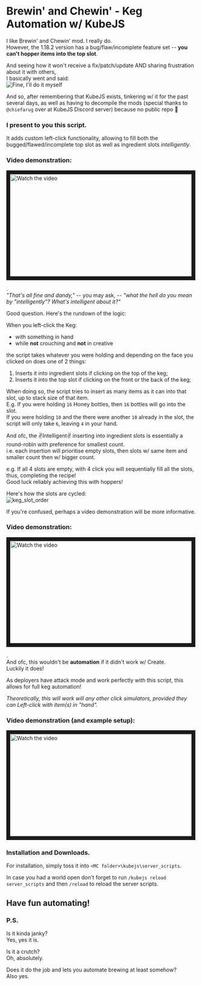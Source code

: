 # Brewin' and Chewin' - Keg Automation w/ KubeJS

I like  Brewin' and Chewin' mod. I really do.    
However, the 1.18.2 version has a bug/flaw/incomplete feature set -- **you can't hopper items into the top slot**.    

And seeing how it won't receive a fix/patch/update AND sharing frustration about it with others,   
I basically went and said:  
![Fine, I'll do it myself](https://media.tenor.com/Euyv5NzBZFAAAAAC/thanos-infinity-gauntlet.gif)

And so, after remembering that KubeJS exists, tinkering w/ it for the past several days, as well as having to decompile the mods (special thanks to `@chiefarug` over at KubeJS Discord server) because no public repo :grimacing: 

### I present to you this script.

It adds custom left-click functionality, allowing to fill both the bugged/flawed/incomplete top slot as well as ingredient slots *intelligently*.

### Video demonstration:
<a href="http://www.youtube.com/watch?feature=player_embedded&v=BYp0qawXENQ" target="_blank">
 <img src="http://img.youtube.com/vi/BYp0qawXENQ/maxresdefault.jpg" alt="Watch the video" width="480" height="270" border="10" />
</a>    

.    
*"That's all fine and dandy,"* -- you may ask, -- *"what the hell do you mean by "intelligently"? What's intelligent about it?"*

Good question.
Here's the rundown of the logic:

When you left-click the Keg:  
* with something in hand  
* while **not** crouching and **not** in creative    

the script takes whatever you were holding and depending on the face you clicked on does one of 2 things:  
1. Inserts it into ingredient slots if clicking on the top of the keg;   
2. Inserts it into the top slot if clicking on the front or the back of the keg;   
  
When doing so, the script tries to insert as many items as it can into that slot, up to stack size of that item.  
E.g. If you were holding `16` Honey bottles, then `16` bottles will go into the slot.  
If you were holding `10` and the there were another `10` already in the slot, the script will only take `6`, leaving `4` in your hand.  

And ofc, the :v:Intelligent:v: inserting into ingredient slots is essentially a round-robin with preference for smallest count.  
i.e. each insertion will prioritise empty slots, then slots w/ same item and smaller count then w/ bigger count.  

e.g. If all 4 slots are empty, with 4 click you will sequentially fill all the slots, thus, completing the recipe!  
Good luck reliably achieving this with hoppers!  
 
Here's how the slots are cycled:    
![keg_slot_order](https://github.com/V972/BrewinAndChewinKegAutomationJS/assets/45125685/8d608b4d-b01c-40fd-8aa6-da92c7dcd6c3)  

If you're confused, perhaps a video demonstration will be more informative.  

### Video demonstration:
<a href="http://www.youtube.com/watch?feature=player_embedded&v=VFxyRoB2i0E" target="_blank">
 <img src="http://img.youtube.com/vi/VFxyRoB2i0E/maxresdefault.jpg" alt="Watch the video" width="480" height="270" border="10" />
</a>  

.  
And ofc, this wouldn't be **automation** if it didn't work w/ Create.  
Luckily it does!  
  
As deployers have attack mode and work perfectly with this script, this allows for full keg automation!  
  
*Theoretically, this will work will any other click simulators, provided they can Left-click with item(s) in "hand".*  

### Video demonstration (and example setup):
<a href="http://www.youtube.com/watch?feature=player_embedded&v=IAzqfa9Pwks" target="_blank">
 <img src="http://img.youtube.com/vi/IAzqfa9Pwks/maxresdefault.jpg" alt="Watch the video" width="480" height="270" border="10" />
</a>  

### Installation and Downloads.

For installation, simply toss it into `<MC folder>\kubejs\server_scripts`.   

In case you had a world open don't forget to run `/kubejs reload server_scripts` and then `/reload` to reload the server scripts.   

## Have fun automating!   

### P.S.   
Is it kinda janky?   
Yes, yes it is.   

Is it a crutch?    
Oh, absolutely.   

Does it do the job and lets you automate brewing at least somehow?   
Also yes. 
